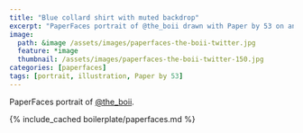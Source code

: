 ```yaml
---
title: "Blue collard shirt with muted backdrop"
excerpt: "PaperFaces portrait of @the_boii drawn with Paper by 53 on an iPad."
image: 
  path: &image /assets/images/paperfaces-the-boii-twitter.jpg 
  feature: *image
  thumbnail: /assets/images/paperfaces-the-boii-twitter-150.jpg
categories: [paperfaces]
tags: [portrait, illustration, Paper by 53]
---
```


PaperFaces portrait of [@the_boii](https://twitter.com/the_boii).

{% include_cached boilerplate/paperfaces.md %}
